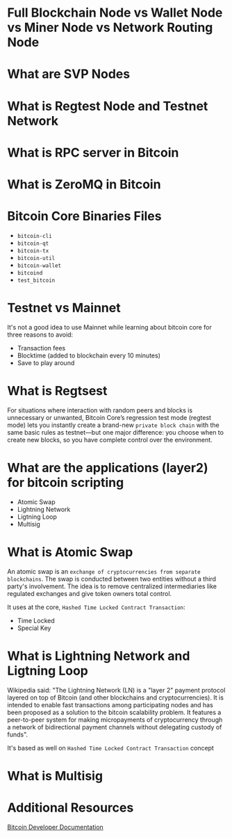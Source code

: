 # Full Blockchain Node vs Wallet Node vs Miner Node vs Network Routing Node

# What are SVP Nodes

# What is Regtest Node and Testnet Network

# What is RPC server in Bitcoin

# What is ZeroMQ in Bitcoin

# Bitcoin Core Binaries Files
- `bitcoin-cli`
- `bitcoin-qt`
- `bitcoin-tx`
- `bitcoin-util`
- `bitcoin-wallet`
- `bitcoind`
- `test_bitcoin`

# Testnet vs Mainnet
It's not a good idea to use Mainnet while learning about bitcoin core for three reasons to avoid:
- Transaction fees
- Blocktime (added to blockchain every 10 minutes)
- Save to play around


# What is Regtsest
For situations where interaction with random peers and blocks is unnecessary or unwanted, Bitcoin Core’s regression test mode (regtest mode) lets you instantly create a brand-new `private block chain` with the same basic rules as testnet—but one major difference: you choose when to create new blocks, so you have complete control over the environment.

# What are the applications (layer2) for bitcoin scripting
- Atomic Swap
- Lightning Network
- Ligtning Loop
- Multisig
# What is Atomic Swap
An atomic swap is an `exchange of cryptocurrencies from separate blockchains`. The swap is conducted between two entities without a third party's involvement. The idea is to remove centralized intermediaries like regulated exchanges and give token owners total control.

It uses at the core, `Hashed Time Locked Contract Transaction`:
- Time Locked
- Special Key
# What is Lightning Network and Ligtning Loop
Wikipedia said: "The Lightning Network (LN) is a "layer 2" payment protocol layered on top of Bitcoin (and other blockchains and cryptocurrencies). It is intended to enable fast transactions among participating nodes and has been proposed as a solution to the bitcoin scalability problem. It features a peer-to-peer system for making micropayments of cryptocurrency through a network of bidirectional payment channels without delegating custody of funds".

It's based as well on `Hashed Time Locked Contract Transaction` concept

# What is Multisig
# Additional Resources
[Bitcoin Developer Documentation](https://developer.bitcoin.org/ )
